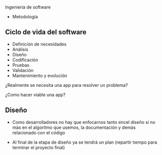 Ingeniería de software

* Metodología

## Ciclo de vida del software

* Definición de necesidades
* Análisis
* Diseño
* Codificación
* Pruebas
* Validación
* Mantenimiento y evolución


¿Realmente se necesita una app para resolver un problema?

¿Como hacer viable una app?

## Diseño

* Como desarrolladores no hay que enfocarnos tanto encel diseño si no màs en el algoritmo que usemos, la documentación y demàs relacionado 
con el código

* Al final de la etapa de diseño ya se tendrá un plan (repartir tiempo para terminar el proyecto final)
